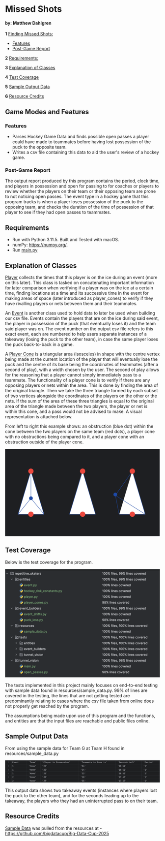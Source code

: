 # **Missed Shots**
#### by: Matthew Dahlgren

**1** [Finding Missed Shots:](#game-modes-and-features)
- [Features](#features)
- [Post-Game Report](#post-game-report)

**2** [Requirements:](#requirements)

**3** [Explanation of Classes](#explanation-of-classes)

**4** [Test Coverage](#test-coverage)

**5** [Sample Output Data](#sample-output-data)

**6** [Resource Credits](#resource-credits)

## Game Modes and Features
### Features
- Parses Hockey Game Data and finds possible open passes a player could have made to teammates before having lost
possession of the puck to the opposite team.
- Writes a csv file containing this data to aid the user's review of a hockey game.

### Post-Game Report

The output report produced by this program contains the period, clock time, and players in possession and open for
passing to for coaches or players to review whether the players on their team or their opposing team are prone to not 
noticing open passes. The event type in a hockey game that this program tracks is when a player loses possession of the
puck to the opposing team, and checks the duration of the time of possession of that player to see if they had open
passes to teammates.


## Requirements
- Run with Python 3.11.5. Built and Tested with macOS.
- numPy: https://numpy.org/.
- Run [main.py](./tunnel_vision/main.py)

## Explanation of Classes
[Player](./entities/player.py) collects the times that this player is on the ice during an event (more on this later).
This class is tasked on concatenating important information for later comparison when verifying if a player was on the 
ice at a certain time, finding locations at a time and its successive time in the event for making areas of space
(later introduced as player_cones) to verify if they have rivalling players or nets between them and their teammates.

An [Event](./entities/event.py) is another class used to hold data to later be used when building our csv file. Events
contain the players that are on the ice during said event, the player in possession of the puck (that eventually loses
it) and the team said player was on. The event number on the output csv file refers to this exact event, each are
numbered to help users separate instances of a takeaway (losing the puck to the other team), in case the same player 
loses the puck back-to-back in a game.

A [Player Cone](./entities/player_cones.py) is a triangular area (isosceles) in shape with the centre vertex being made 
at the current location of the player that will eventually lose the puck and the centre of its base being the 
coordinates of teammates (after a second of play), with a width chosen by the user. The second of play allows for the 
reasoning that a player cannot simply immediately pass to a teammate. The functionality of a player cone is to verify if
there are any opposing players or nets within the area. This is done by finding the area of the original triangle. Then 
we take the three triangle formed by each subset of two vertices alongside the coordinates of the players on the other 
or the nets. If the sum of the area of these three triangles is equal to the original area of the triangle made between
the two players, the player or net is within this cone, and a pass would not be advised to make. A visual representation 
is attached below. 

From left to right this example shows: an obstruction (blue dot) within the cone between the two players on the same
team (red dots), a player cone with no obstructions being compared to it, and a player cone with an obstruction outside
of the player cone.

![Player_Cone_Example](resources/player_cones.png)

## Test Coverage
Below is the test coverage for the program. 

![Test Coverage](resources/code_coverage.png)

The tests implemented in this project mainly focuses on end-to-end testing with sample data found in 
resources/sample_data.py. 99% of lines are covered in the testing, the lines that are not getting tested are 
predominantly relating to cases where the csv file taken from online does not properly get reached by the program.

The assumptions being made upon use of this program and the functions, and entities are that the input files are 
reachable and public files online.

## Sample Output Data

From using the sample data for Team G at Team H found in resources/sample_data.py 

![Two Event's Sample Data](resources/sample_output_data.png)

This output data shows two takeaway events (instances where players lost the puck to the other team), and for the
seconds leading up to the takeaway, the players who they had an uninterrupted pass to on their team.


## Resource Credits
[Sample Data](./resources/sample_data.py) was pulled from the resources at -
https://github.com/bigdatacup/Big-Data-Cup-2025
